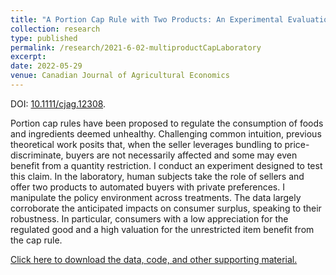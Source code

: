 ```yaml
---
title: "A Portion Cap Rule with Two Products: An Experimental Evaluation"
collection: research
type: published
permalink: /research/2021-6-02-multiproductCapLaboratory
excerpt:
date: 2022-05-29
venue: Canadian Journal of Agricultural Economics
---
```


DOI: [10.1111/cjag.12308](https://doi.org/10.1111/cjag.12308).

Portion cap rules	have been proposed to regulate the consumption of foods and ingredients deemed unhealthy. Challenging common intuition, previous theoretical work posits that, when the seller leverages bundling to price-discriminate, buyers are not necessarily affected and some may even benefit from a quantity restriction. I conduct an experiment designed to test this claim. In the laboratory, human subjects take the role of sellers and offer two products to automated buyers with private preferences. I manipulate the policy environment across treatments. The data largely corroborate the anticipated impacts on consumer surplus, speaking to their robustness. In particular, consumers with a low appreciation for the regulated good and a high valuation for the unrestricted item benefit from the cap rule.

[Click here to download the data, code, and other supporting material.](https://jgnunol.github.io/files/capruleexperiment.zip)
